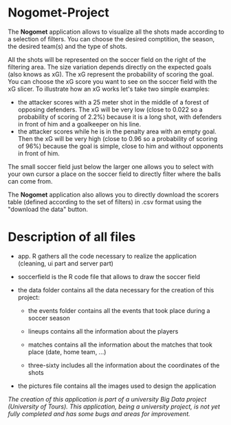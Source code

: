 # Nogomet-Project

The __Nogomet__ application allows to visualize all the shots made according to a selection of filters. You can choose the desired comptition, the season, the desired team(s) and the type of shots.

All the shots will be represented on the soccer field on the right of the filtering area. The size variation depends directly on the expected goals (also knows as xG). The xG represent the probability of scoring the goal. You can choose the xG score you want to see on the soccer field with the xG slicer. To illustrate how an xG works let's take two simple examples:
  - the attacker scores with a 25 meter shot in the middle of a forest of opposing defenders. The xG will be very low (close to 0.022 so a probability of scoring of 2.2%) because it is a long shot, with defenders in front of him and a goalkeeper on his line.
  - the attacker scores while he is in the penalty area with an empty goal. Then the xG will be very high (close to 0.96 so a probability of scoring of 96%) because the goal is simple, close to him and without opponents in front of him.

The small soccer field just below the larger one allows you to select with your own cursor a place on the soccer field to directly filter where the balls can come from. 

The __Nogomet__ application also allows you to directly download the scorers table (defined according to the set of filters) in .csv format using the "download the data" button.


# Description of all files


* app. R gathers all the code necessary to realize the application (cleaning, ui part and server part)

* soccerfield is the R code file that allows to draw the soccer field

* the data folder contains all the data necessary for the creation of this project: 

  * the events folder contains all the events that took place during a soccer season

  * lineups contains all the information about the players

  * matches contains all the information about the matches that took place (date, home team, ...)

  * three-sixty includes all the information about the coordinates of the shots

* the pictures file contains all the images used to design the application


*The creation of this application is part of a university Big Data project (University of Tours). This application, being a university project, is not yet fully completed and has some bugs and areas for improvement.*

